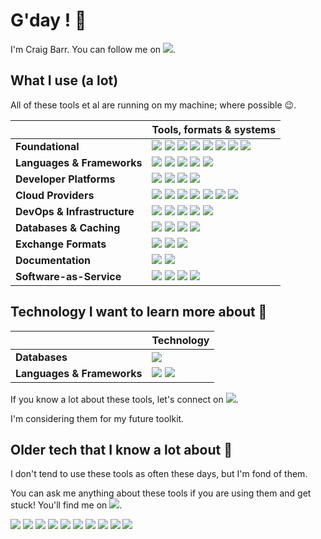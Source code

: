 # G'day ! 👋

I'm Craig Barr. You can follow me on [![](https://img.shields.io/badge/--D0D6DE?logo=x)](https://twitter.com/m0un10_).

## What I use (a lot)

All of these tools et al are running on my machine; where possible 😉.

|   | Tools, formats & systems  |
| ----------------- | ------ |
| **Foundational** | ![](https://img.shields.io/badge/-Git-D0D6DE?logo=git) ![](https://img.shields.io/badge/-Bash-D0D6DE?logo=gnubash) ![](https://img.shields.io/badge/-macOS-D0D6DE?logo=apple) ![](https://img.shields.io/badge/-Make-D0D6DE?logo=make) ![](https://img.shields.io/badge/-cURL-D0D6DE?logo=curl) ![](https://img.shields.io/badge/-Homebrew-D0D6DE?logo=homebrew) ![](https://img.shields.io/badge/-NPM-D0D6DE?logo=npm) ![](https://img.shields.io/badge/-GPT-D0D6DE?logo=openai) |
| **Languages & Frameworks** | ![](https://img.shields.io/badge/-Javascript-D0D6DE?logo=javascript) ![](https://img.shields.io/badge/-Python-D0D6DE?logo=python) ![](https://img.shields.io/badge/-Go-D0D6DE?logo=go) ![](https://img.shields.io/badge/-Terraform-D0D6DE?logo=terraform) ![](https://img.shields.io/badge/-React-D0D6DE?logo=react) |
| **Developer Platforms** | ![](https://img.shields.io/badge/-Backstage-D0D6DE?logo=backstage) ![](https://img.shields.io/badge/-SonarQube-D0D6DE?logo=sonarqube) ![](https://img.shields.io/badge/-ArgoCD-D0D6DE?logo=argo) ![](https://img.shields.io/badge/-Slack_Bots-D0D6DE?logo=slack) |
| **Cloud Providers** | ![](https://img.shields.io/badge/-EKS-D0D6DE?logo=amazoneks) ![](https://img.shields.io/badge/-EC2-D0D6DE?logo=amazonec2) ![](https://img.shields.io/badge/-Google_Cloud-D0D6DE?logo=googlecloud) ![](https://img.shields.io/badge/-Cloudflare-D0D6DE?logo=cloudflare) ![](https://img.shields.io/badge/-Azure-D0D6DE?logo=microsoftazure) ![](https://img.shields.io/badge/-Lambda-D0D6DE?logo=awslambda) ![](https://img.shields.io/badge/-Gitub_Actions-D0D6DE?logo=githubactions) |
| **DevOps & Infrastructure** | ![](https://img.shields.io/badge/-Docker-D0D6DE?logo=docker) ![](https://img.shields.io/badge/-Kubernetes-D0D6DE?logo=kubernetes) ![](https://img.shields.io/badge/-Nginx-D0D6DE?logo=nginx)  ![](https://img.shields.io/badge/-Jaeger-D0D6DE?logo=jaeger) ![](https://img.shields.io/badge/-K6-D0D6DE?logo=k6) |
| **Databases & Caching** | ![](https://img.shields.io/badge/-Redis-D0D6DE?logo=redis) ![](https://img.shields.io/badge/-MySQL-D0D6DE?logo=mysql) ![](https://img.shields.io/badge/-DynamoDb-D0D6DE?logo=amazondynamodb) ![](https://img.shields.io/badge/-MongoDB-D0D6DE?logo=mongodb) |
| **Exchange Formats** | ![](https://img.shields.io/badge/-JSON-D0D6DE?logo=json) ![](https://img.shields.io/badge/-YAML-D0D6DE?logo=yaml) ![](https://img.shields.io/badge/-Markdown-D0D6DE?logo=markdown) |
| **Documentation** | ![](https://img.shields.io/badge/-OpenAPI_(Swagger)-D0D6DE?logo=swagger) ![](https://img.shields.io/badge/-MkDocs-D0D6DE?logo=materialformkdocs) |
| **Software-as-Service** | ![](https://img.shields.io/badge/-Stripe-D0D6DE?logo=stripe) ![](https://img.shields.io/badge/-Google_Translate-D0D6DE?logo=googletranslate) ![](https://img.shields.io/badge/-Calendly-D0D6DE?logo=calendly) ![](https://img.shields.io/badge/-last.fm-D0D6DE?logo=lastdotfm) |

## Technology I want to learn more about 🤔 

|  | Technology |
| ----------------- | ------ |
| **Databases** | ![](https://img.shields.io/badge/-SQLite-D0D6DE?logo=sqlite) |
| **Languages & Frameworks** | ![](https://img.shields.io/badge/-Ruby_on_Rails-D0D6DE?logo=rubyonrails) ![](https://img.shields.io/badge/-PHP-D0D6DE?logo=php) |

If you know a lot about these tools, let's connect on  [![](https://img.shields.io/badge/--D0D6DE?logo=x)](https://twitter.com/m0un10_).

I'm considering them for my future toolkit.

## Older tech that I know a lot about 👴

I don't tend to use these tools as often these days, but I'm fond of them.

You can ask me anything about these tools if you are using them and get stuck! You'll find me on [![](https://img.shields.io/badge/--D0D6DE?logo=x)](https://twitter.com/m0un10_).

![](https://img.shields.io/badge/-Oracle_Fusion_Middleware-D0D6DE?logo=oracle)
![](https://img.shields.io/badge/-Jenkins-D0D6DE?logo=jenkins)
![](https://img.shields.io/badge/-Gherkin-D0D6DE?logo=cucumber)
![](https://img.shields.io/badge/-Puppet-D0D6DE?logo=puppet)
![](https://img.shields.io/badge/-Ansible-D0D6DE?logo=ansible)
![](https://img.shields.io/badge/-Rundeck-D0D6DE?logo=rundeck)
![](https://img.shields.io/badge/-Selenium-D0D6DE?logo=selenium)
![](https://img.shields.io/badge/-Vagrant-D0D6DE?logo=vagrant)
![](https://img.shields.io/badge/-Jira-D0D6DE?logo=jira)
![](https://img.shields.io/badge/-Robot_Framework-D0D6DE?logo=robotframework)



